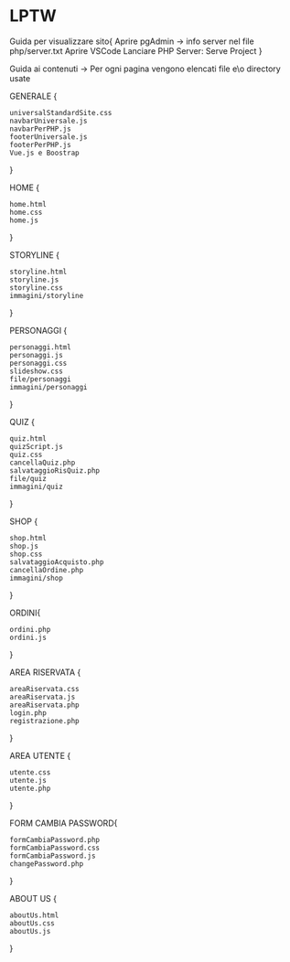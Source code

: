 # LPTW

Guida per visualizzare sito{
    Aprire pgAdmin -> info server nel file php/server.txt
    Aprire VSCode
    Lanciare PHP Server: Serve Project
}

Guida ai contenuti -> Per ogni pagina vengono elencati file e\o directory usate

GENERALE {

    universalStandardSite.css
    navbarUniversale.js
    navbarPerPHP.js
    footerUniversale.js
    footerPerPHP.js
    Vue.js e Boostrap

}

HOME {

    home.html
    home.css
    home.js

}

STORYLINE {

    storyline.html
    storyline.js
    storyline.css
    immagini/storyline

}

PERSONAGGI {

    personaggi.html
    personaggi.js
    personaggi.css
    slideshow.css
    file/personaggi
    immagini/personaggi

}

QUIZ {

    quiz.html
    quizScript.js
    quiz.css
    cancellaQuiz.php
    salvataggioRisQuiz.php
    file/quiz
    immagini/quiz

}

SHOP {

    shop.html
    shop.js
    shop.css
    salvataggioAcquisto.php
    cancellaOrdine.php
    immagini/shop

}

ORDINI{
    
    ordini.php
    ordini.js

}

AREA RISERVATA {

    areaRiservata.css
    areaRiservata.js
    areaRiservata.php
    login.php
    registrazione.php

}

AREA UTENTE {

    utente.css
    utente.js
    utente.php

}

FORM CAMBIA PASSWORD{

    formCambiaPassword.php
    formCambiaPassword.css
    formCambiaPassword.js
    changePassword.php

}

ABOUT US {

    aboutUs.html
    aboutUs.css
    aboutUs.js
    
}

